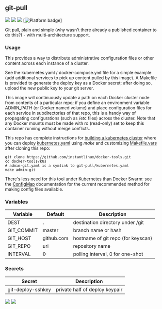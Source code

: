 ## git-pull
[![](https://images.microbadger.com/badges/version/instantlinux/git-pull.svg)](https://microbadger.com/images/instantlinux/git-pull "Version badge") [![](https://images.microbadger.com/badges/image/instantlinux/git-pull.svg)](https://microbadger.com/images/instantlinux/git-pull "Image badge") [![](https://images.microbadger.com/badges/commit/instantlinux/git-pull.svg)](https://microbadger.com/images/instantlinux/git-pull "Commit badge") [![](https://img.shields.io/badge/platform-amd64%20arm64%20arm%2Fv6%20arm%2Fv7-blue "Platform badge")]

Git pull, plain and simple (why wasn't there already a published
container to do this?) - with multi-architecture support.

### Usage

This provides a way to distribute administrative configuration files
or other content across each instance of a cluster.

See the kubernetes.yaml / docker-compose.yml file for a simple example
(add additional services to pick up content pulled by this image). A
Makefile is provided to generate the deploy key as a Docker secret;
after doing so, upload the new public key to your git server.

This image will continuously update a path on each Docker cluster node
from contents of a particular repo; if you define an environment
variable ADMIN_PATH (or Docker named volume) and place configuration
files for each service in subdirectories of that repo, this is a handy
way of propagating configurations (such as /etc files) across the
cluster. Note that any Docker mounts must be made with ro
(read-only) set to keep this container running without merge conflicts.

This repo has complete instructions for
[building a kubernetes cluster](https://github.com/instantlinux/docker-tools/blob/master/k8s/README.md) where you can deploy [kubernetes.yaml](https://github.com/instantlinux/docker-tools/blob/master/images/git-pull/kubernetes.yaml) using _make_ and customizing [Makefile.vars](https://github.com/instantlinux/docker-tools/blob/master/k8s/Makefile.vars) after cloning this repo:
~~~
git clone https://github.com/instantlinux/docker-tools.git
cd docker-tools/k8s
# admin-git.yaml is a symlink to git-pull/kubernetes.yaml
make admin-git
~~~

There's less need for this tool under Kubernetes than Docker Swarm: see
the [ConfigMap](https://kubernetes.io/docs/tasks/configure-pod-container/configure-pod-configmap/) documentation for the current recommended method for making config files available.

### Variables

| Variable | Default | Description |
| -------- | ------- | ----------- |
|DEST| . | destination directory under /git |
|GIT_COMMIT| master | branch name or hash |
|GIT_HOST| github.com | hostname of git repo (for keyscan) |
|GIT_REPO| uri | repository name |
|INTERVAL| 0 | polling interval, 0 for one-shot|

### Secrets
| Secret | Description |
| ------ | ----------- |
|git-deploy-sshkey| private half of deploy keypair|

[![](https://images.microbadger.com/badges/license/instantlinux/git-pull.svg)](https://microbadger.com/images/instantlinux/git-pull "License badge") [![](https://img.shields.io/badge/code-git%2Fgit.git-blue.svg)](https://git.kernel.org/pub/scm/git/git.git/ "Code repo")
